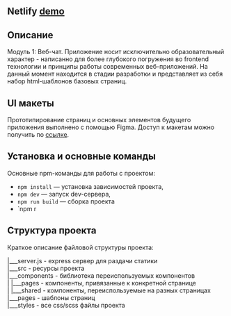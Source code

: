 ## Netlify [demo](https://stellular-valkyrie-23f4da.netlify.app/index/)



## Описание

Модуль 1: Веб-чат. Приложение носит исключительно образовательный характер - написанно для более глубокого погружения во frontend технологии и принципы работы современных веб-приложений. На данный момент находится в стадии разработки и представляет из себя набор html-шаблонов базовых страниц.

## UI макеты

Прототипирование страниц и основных элементов будущего приложения выполнено с помощью Figma. Доступ к макетам можно получить по [ссылке](https://www.figma.com/file/hACW8nVbblm43fCsaYttme/Yandex-Middle-Frontend-Developer-course.-1-st-module?node-id=12%3A899).

## Установка и основные команды

Основные npm-команды для работы с проектом:

- `npm install` — установка зависимостей проекта,
- `npm dev` — запуск dev-сервера,
- `npm run build` — сборка проекта
- `npm r

## Структура проекта

Краткое описание файловой структуры проекта:

|___server.js - express сервер для раздачи статики<br />
|___src - ресурсы проекта<br />
  |___components - библиотека переиспользуемых компонентов<br />
  | |___pages - компоненты, привязанные к конкретной странице<br />
  | |___shared - компоненты, переиспользуемые на разных страницах<br />
  |___pages - шаблоны страниц<br />
  |___styles - все css/scss файлы проекта<br />